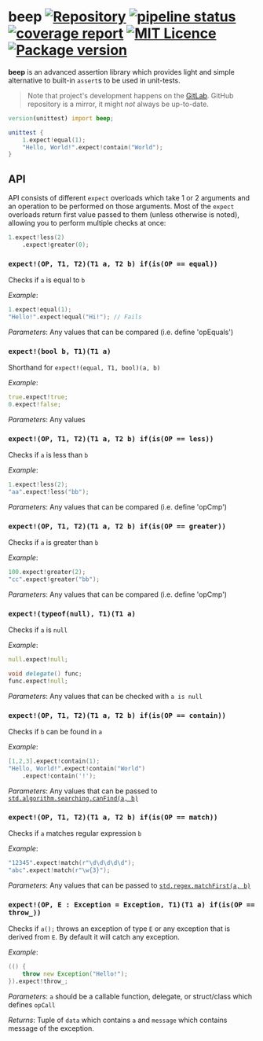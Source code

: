 beep [![Repository](https://img.shields.io/badge/repository-on%20GitLab-orange.svg)](https://gitlab.com/ohboi/beep) [![pipeline status](https://gitlab.com/ohboi/beep/badges/master/pipeline.svg)](https://gitlab.com/ohboi/beep/commits/master) [![coverage report](https://gitlab.com/ohboi/beep/badges/master/coverage.svg)](https://gitlab.com/ohboi/beep/commits/master) [![MIT Licence](https://img.shields.io/badge/licence-MIT-blue.svg)](https://gitlab.com/ohboi/beep/blob/master/LICENCE) [![Package version](https://img.shields.io/dub/v/beep.svg)](https://gitlab.com/ohboi/beep/tags)
=====

**beep** is an advanced assertion library which provides light and simple alternative to built-in `assert`s to be used in unit-tests.

> Note that project's development happens on the [GitLab](https://gitlab.com/ohboi/beep).
> GitHub repository is a mirror, it might *not* always be up-to-date.

```D
version(unittest) import beep;

unittest {
	1.expect!equal(1);
	"Hello, World!".expect!contain("World");
}
```

## API

API consists of different `expect` overloads which take 1 or 2 arguments and an operation to be performed on those arguments. Most of the `expect` overloads return first value passed to them (unless otherwise is noted), allowing you to perform multiple checks at once:

```D
1.expect!less(2)
	.expect!greater(0);
```

### `expect!(OP, T1, T2)(T1 a, T2 b) if(is(OP == equal))`

Checks if `a` is equal to `b`

*Example*:
```D
1.expect!equal(1);
"Hello!".expect!equal("Hi!"); // Fails
```

*Parameters*: Any values that can be compared (i.e. define 'opEquals')

### `expect!(bool b, T1)(T1 a)`

Shorthand for `expect!(equal, T1, bool)(a, b)`

*Example*:
```D
true.expect!true;
0.expect!false;
```

*Parameters*: Any values

### `expect!(OP, T1, T2)(T1 a, T2 b) if(is(OP == less))`

Checks if `a` is less than `b`

*Example*:
```D
1.expect!less(2);
"aa".expect!less("bb");
```

*Parameters*: Any values that can be compared (i.e. define 'opCmp')

### `expect!(OP, T1, T2)(T1 a, T2 b) if(is(OP == greater))`

Checks if `a` is greater than `b`

*Example*:
```D
100.expect!greater(2);
"cc".expect!greater("bb");
```

*Parameters*: Any values that can be compared (i.e. define 'opCmp')

### `expect!(typeof(null), T1)(T1 a)`

Checks if `a` is `null`

*Example*:
```D
null.expect!null;

void delegate() func;
func.expect!null;
```

*Parameters*: Any values that can be checked with `a is null`

### `expect!(OP, T1, T2)(T1 a, T2 b) if(is(OP == contain))`

Checks if `b` can be found in `a`

*Example*:
```D
[1,2,3].expect!contain(1);
"Hello, World!".expect!contain("World")
	.expect!contain('!');
```

*Parameters*: Any values that can be passed to [`std.algorithm.searching.canFind(a, b)`](https://dlang.org/phobos/std_algorithm_searching.html#.canFind)

### `expect!(OP, T1, T2)(T1 a, T2 b) if(is(OP == match))`

Checks if `a` matches regular expression `b`

*Example*:
```D
"12345".expect!match(r"\d\d\d\d\d");
"abc".expect!match(r"\w{3}");
```

*Parameters*: Any values that can be passed to [`std.regex.matchFirst(a, b)`](https://dlang.org/phobos/std_regex.html#.matchFirst)


### `expect!(OP, E : Exception = Exception, T1)(T1 a) if(is(OP == throw_))`

Checks if `a();` throws an exception of type `E` or any exception that is derived from `E`. By default it will catch any exception.

*Example*:
```D
(() {
	throw new Exception("Hello!");
}).expect!throw_;
```

*Parameters*: `a` should be a callable function, delegate, or struct/class which defines `opCall`

*Returns*: Tuple of `data` which contains `a` and `message` which contains message of the exception.